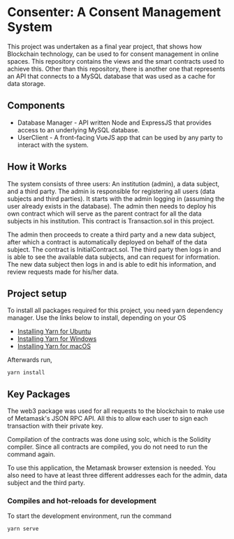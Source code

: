 # Consenter: A Consent Management System
This project was undertaken as a final year project, that shows how Blockchain technology, can be used to for consent management in online spaces. This repository contains the views and the smart contracts used to achieve this. Other than this repository, there is another one that represents an API that connects to a MySQL database that was used as a cache for data storage.

## Components
- Database Manager - API written Node and ExpressJS that provides access to an underlying MySQL database.
- UserClient - A front-facing VueJS app that can be used by any party to interact with the system. 

## How it Works
The system consists of three users: An institution (admin), a data subject, and a third party. The admin is responsible for registering all users (data subjects and third parties). It starts with the admin logging in (assuming the user already exists in the database). The admin then needs to deploy his own contract which will serve as the parent contract for all the data subjects in his institution. This contract is Transaction.sol in this project. 

The admin then proceeds to create a third party and a new data subject, after which a contract is automatically deployed on behalf of the data subject. The contract is InitialContract.sol. The third party then logs in and is able to see the available data subjects, and can request for information. The new data subject then logs in and is able to edit his information, and review requests made for his/her data.

## Project setup
To install all packages required for this project, you need yarn dependency manager. Use the links below to install, depending on your OS 

- [Installing Yarn for Ubuntu](https://classic.yarnpkg.com/lang/en/docs/install/#debian-stable)
- [Installing Yarn for Windows](https://classic.yarnpkg.com/lang/en/docs/install/#windows-stable)
- [Installing Yarn for macOS](https://classic.yarnpkg.com/lang/en/docs/install/#mac-stable)

Afterwards run,
```
yarn install
```
## Key Packages
The web3 package was used for all requests to the blockchain to make use of Metamask's JSON RPC API. All this to allow each user to sign each transaction with their private key.

Compilation of the contracts was done using solc, which is the Solidity compiler. Since all contracts are compiled, you do not need to run the command again.

To use this application, the Metamask browser extension is needed. You also need to have at least three different addresses each for the admin, data subject and the third party.

### Compiles and hot-reloads for development
To start the development environment, run the command
```
yarn serve
```

